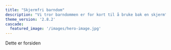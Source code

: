 ```yaml
---
title: "Skjermfri barndom"
description: "Vi tror barndommen er for kort til å bruke bak en skjerm"
theme_version: '2.8.2'
cascade:
  featured_image: '/images/hero-image.jpg'
---
```

Dette er forsiden
